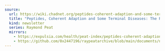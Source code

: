 ```yaml
---
source:
  url: https://wiki.chadnet.org/peptides-coherent-adaption-and-some-terminal-diseases.pdf
  title: "Peptides, Coherent Adaption and Some Terminal Diseases: The Roles of Thyroid, Progesterone, Clacium, Salt—Issues of Energy and Inflammation; Towards an Organismic Paradigm for Medicine"
  kind: newsletter
  series: Raymond Peat
  mirrors:
    - https://expulsia.com/health/peat-index/peptides-coherent-adaption-and-some-terminal-diseases.pdf
    - https://github.com/0x2447196/raypeatarchive/blob/main/documents/newsletters/peptides-coherent-adaption-and-some-terminal-diseases.txt
---
```

